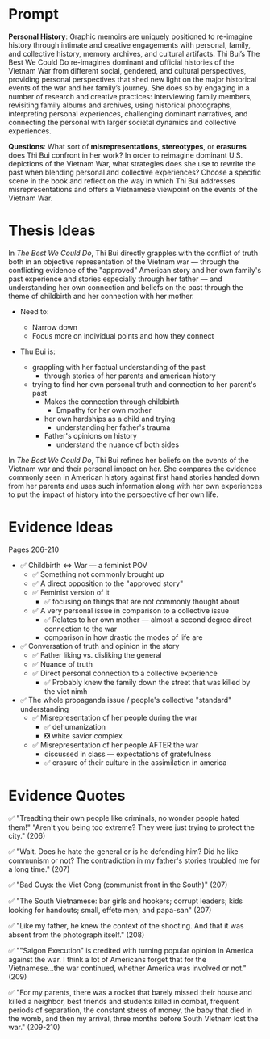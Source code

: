 # Prompt

**Personal History**: Graphic memoirs are uniquely positioned to re-imagine history through intimate and creative engagements with personal, family, and collective history, memory archives, and cultural artifacts. Thi Bui’s The Best We Could Do re-imagines dominant and official histories of the Vietnam War from different social, gendered, and cultural perspectives, providing personal perspectives that shed new light on the major historical events of the war and her family’s journey. She does so by engaging in a number of research and creative practices: interviewing family members, revisiting family albums and archives, using historical photographs, interpreting personal experiences, challenging dominant narratives, and connecting the personal with larger societal dynamics and collective experiences.

**Questions**: What sort of **misrepresentations**, **stereotypes**, or **erasures** does Thi Bui confront in her work? In order to reimagine dominant U.S. depictions of the Vietnam War, what strategies does she use to rewrite the past when blending personal and collective experiences? Choose a specific scene in the book and reflect on the way in which Thi Bui addresses misrepresentations and offers a Vietnamese viewpoint on the events of the Vietnam War.

# Thesis Ideas

In *The Best We Could Do*, Thi Bui directly grapples with the conflict of truth both in an objective representation of the Vietnam war — through the conflicting evidence of the "approved" American story and her own family's past experience and stories especially through her father — and understanding her own connection and beliefs on the past through the theme of childbirth and her connection with her mother.
- Need to:
	- Narrow down
	- Focus more on individual points and how they connect

- Thu Bui is:
	- grappling with her factual understanding of the past
		- through stories of her parents and american history
	- trying to find her own personal truth and connection to her parent's past
		- Makes the connection through childbirth
			- Empathy for her own mother
		- her own hardships as a child and trying
			- understanding her father's trauma
		- Father's opinions on history
			- understand the nuance of both sides

In *The Best We Could Do*, Thi Bui refines her beliefs on the events of the Vietnam war and their personal impact on her. She compares the evidence commonly seen in American history against first hand stories handed down from her parents and uses such information along with her own experiences to put the impact of history into the perspective of her own life.

# Evidence Ideas

Pages 206-210

- ✅ Childbirth $\iff$ War — a feminist POV
	- ✅ Something not commonly brought up
	- ✅ A direct opposition to the "approved story"
	- ✅ Feminist version of it
		- ✅ focusing on things that are not commonly thought about
	- ✅ A very personal issue in comparison to a collective issue
		- ✅ Relates to her own mother — almost a second degree direct connection to the war
		- comparison in how drastic the modes of life are
- ✅ Conversation of truth and opinion in the story
	- ✅ Father liking vs. disliking the general
	- ✅ Nuance of truth
	- ✅ Direct personal connection to a collective experience
		- ✅ Probably knew the family down the street that was killed by the viet nimh
- ✅ The whole propaganda issue / people's collective "standard" understanding
	- ✅ Misrepresentation of her people during the war
		- ✅ dehumanization
		- ❎ white savior complex
	- ✅ Misrepresentation of her people AFTER the war
		- discussed in class — expectations of gratefulness
		- ✅ erasure of their culture in the assimilation in america


# Evidence Quotes

✅ "Treadting their own people like criminals, no wonder people hated them!" "Aren't you being too extreme? They were just trying to protect the city." (206)

✅ "Wait. Does he hate the general or is he defending him? Did he like communism or not? The contradiction in my father's stories troubled me for a long time." (207)

✅ "Bad Guys: the Viet Cong (communist front in the South)" (207)

✅ "The South Vietnamese: bar girls and hookers; corrupt leaders; kids looking for handouts; small, effete men; and papa-san" (207)

✅ "Like my father, he knew the context of the shooting. And that it was absent from the photograph itself." (208)

✅ ""Saigon Execution" is credited with turning popular opinion in America against the war. I think a lot of Americans forget that for the Vietnamese...the war continued, whether America was involved or not." (209)

✅ "For my parents, there was a rocket that barely missed their house and killed a neighbor, best friends and students killed in combat, frequent periods of separation, the constant stress of money, the baby that died in the womb, and then my arrival, three months before South Vietnam lost the war." (209-210)
